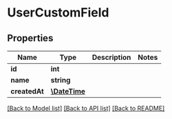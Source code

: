 # UserCustomField

## Properties
Name | Type | Description | Notes
------------ | ------------- | ------------- | -------------
**id** | **int** |  | 
**name** | **string** |  | 
**createdAt** | [**\DateTime**](\DateTime.md) |  | 

[[Back to Model list]](../README.md#documentation-for-models) [[Back to API list]](../README.md#documentation-for-api-endpoints) [[Back to README]](../README.md)


